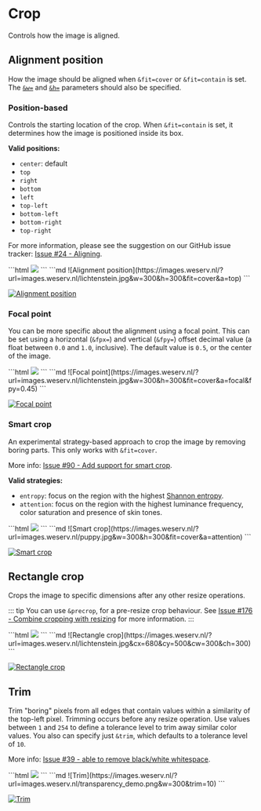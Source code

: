 # Crop

Controls how the image is aligned.

## Alignment position <Parameter text="&a="/>

How the image should be aligned when `&fit=cover` or `&fit=contain` is set. The [`&w=`](size.md#width) and [`&h=`](size.md#height)
parameters should also be specified.

### Position-based

Controls the starting location of the crop. When `&fit=contain` is set, it determines how the image is positioned inside its box.

**Valid positions:**
- `center`: default
- `top`
- `right`
- `bottom`
- `left`
- `top-left`
- `bottom-left`
- `bottom-right`
- `top-right`

For more information, please see the suggestion on our GitHub issue tracker: [Issue #24 - Aligning](https://github.com/weserv/images/issues/24).

<code-group>
<code-block title="HTML" active>
```html
<img src="//images.weserv.nl/?url=images.weserv.nl/lichtenstein.jpg&w=300&h=300&fit=cover&a=top">
```
</code-block>

<code-block title="Markdown">
```md
![Alignment position](https://images.weserv.nl/?url=images.weserv.nl/lichtenstein.jpg&w=300&h=300&fit=cover&a=top)
```
</code-block>
</code-group>

[![Alignment position](/static/lichtenstein.jpg?w=300&h=300&fit=cover&a=top)](/?url=images.weserv.nl/lichtenstein.jpg&w=300&h=300&fit=cover&a=top)

### Focal point <Parameter text="&a=focal"/>

You can be more specific about the alignment using a focal point. This can be set using a horizontal
(`&fpx=`) and vertical (`&fpy=`) offset decimal value (a float between `0.0` and `1.0`, inclusive). The
default value is `0.5`, or the center of the image.

<code-group>
<code-block title="HTML" active>
```html
<img src="//images.weserv.nl/?url=images.weserv.nl/lichtenstein.jpg&w=300&h=300&fit=cover&a=focal&fpy=0.45">
```
</code-block>

<code-block title="Markdown">
```md
![Focal point](https://images.weserv.nl/?url=images.weserv.nl/lichtenstein.jpg&w=300&h=300&fit=cover&a=focal&fpy=0.45)
```
</code-block>
</code-group>

[![Focal point](/static/lichtenstein.jpg?w=300&h=300&fit=cover&a=focal&fpy=0.45)](/?url=images.weserv.nl/lichtenstein.jpg&w=300&h=300&fit=cover&a=focal&fpy=0.45)

### Smart crop <Parameter text="&a=[entropy,attention]"/>

An experimental strategy-based approach to crop the image by removing boring parts. This only works
with `&fit=cover`.

More info: [Issue #90 - Add support for smart crop](https://github.com/weserv/images/issues/90).

**Valid strategies:**
- `entropy`: focus on the region with the highest [Shannon entropy](https://en.wikipedia.org/wiki/Entropy_%28information_theory%29).
- `attention`: focus on the region with the highest luminance frequency, color saturation and
  presence of skin tones.

<code-group>
<code-block title="HTML" active>
```html
<img src="//images.weserv.nl/?url=images.weserv.nl/puppy.jpg&w=300&h=300&fit=cover&a=attention">
```
</code-block>

<code-block title="Markdown">
```md
![Smart crop](https://images.weserv.nl/?url=images.weserv.nl/puppy.jpg&w=300&h=300&fit=cover&a=attention)
```
</code-block>
</code-group>

[![Smart crop](/static/puppy.jpg?w=300&h=300&fit=cover&a=attention)](/?url=images.weserv.nl/puppy.jpg&w=300&h=300&fit=cover&a=attention)

## Rectangle crop <Parameter text="&c[x,y,w,h]="/>

Crops the image to specific dimensions after any other resize operations.

::: tip
You can use `&precrop`, for a pre-resize crop behaviour.
See [Issue #176 - Combine cropping with resizing](https://github.com/weserv/images/issues/176) for more information.
:::

<code-group>
<code-block title="HTML" active>
```html
<img src="//images.weserv.nl/?url=images.weserv.nl/lichtenstein.jpg&cx=680&cy=500&cw=300&ch=300">
```
</code-block>

<code-block title="Markdown">
```md
![Rectangle crop](https://images.weserv.nl/?url=images.weserv.nl/lichtenstein.jpg&cx=680&cy=500&cw=300&ch=300)
```
</code-block>
</code-group>

[![Rectangle crop](/static/lichtenstein.jpg?cx=680&cy=500&cw=300&ch=300)](/?url=images.weserv.nl/lichtenstein.jpg&cx=680&cy=500&cw=300&ch=300)

## Trim <Parameter text="&trim="/>

Trim "boring" pixels from all edges that contain values within a similarity of the top-left pixel. Trimming
occurs before any resize operation. Use values between `1` and `254` to define a tolerance level to trim
away similar color values. You also can specify just `&trim`, which defaults to a tolerance level of `10`.

More info: [Issue #39 - able to remove black/white whitespace](https://github.com/weserv/images/issues/39).

<code-group>
<code-block title="HTML" active>
```html
<img src="//images.weserv.nl/?url=images.weserv.nl/transparency_demo.png&w=300&trim=10">
```
</code-block>

<code-block title="Markdown">
```md
![Trim](https://images.weserv.nl/?url=images.weserv.nl/transparency_demo.png&w=300&trim=10)
```
</code-block>
</code-group>

[![Trim](/static/transparency_demo.png?w=300&trim=10)](/?url=images.weserv.nl/transparency_demo.png&w=300&trim=10)
